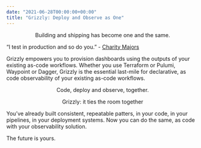 ```yaml
---
date: "2021-06-28T00:00:00+00:00"
title: "Grizzly: Deploy and Observe as One"
---
```

<p style="text-align: center;">Building and shipping has become one and the same.</p>

“I test in production and so do you.” - [Charity Majors](https://twitter.com/mipsytipsy?lang=en)

Grizzly empowers you to provision dashboards using the outputs of your existing as-code workflows. Whether you use Terraform or Pulumi, Waypoint or Dagger, Grizzly is the essential last-mile for declarative, as code observability of your existing as-code workflows.

<p style="text-align: center;">Code, deploy and observe, together.</p>

<p style="text-align: center;">Grizzly: it ties the room together</p>

You’ve already built consistent, repeatable patters, in your code, in your pipelines, in your deployment systems. Now you can do the same, as code with your observability solution.

The future is yours.
